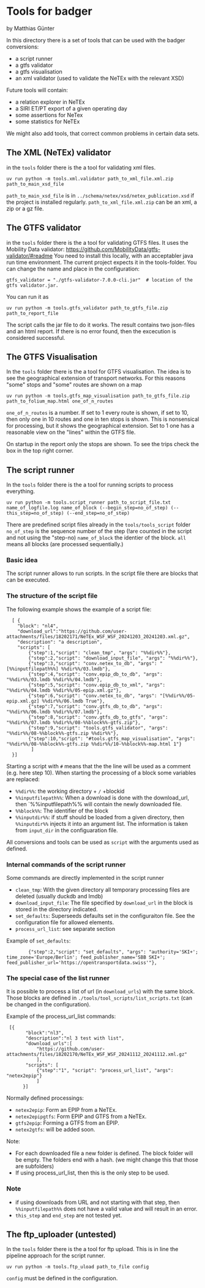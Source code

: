 # Tools for badger
by Matthias Günter

In this directory there is a set of tools that can be used with the badger conversions:
* a script runner
* a gtfs validator
* a gtfs visualisation
* an xml validator (used to validate the NeTEx with the relevant XSD)

Future tools will contain:
* a relation explorer in NeTEx
* a SIRI ET/PT export of a given operating day
* some assertions for NeTex
* some statistics for NeTEx


We might also add tools, that correct common problems in certain data sets.

## The XML (NeTEx) validator
in the `tools` folder there is the a tool for validating xml files.
```
uv run python -m tools.xml.validator path_to_xml_file.xml.zip  path_to_main_xsd_file
```
`path_to_main_xsd_file` is in `../schema/netex/xsd/netex_publication.xsd` if the project is installed 
regularly.
`path_to_xml_file.xml.zip` can be an xml, a zip or a gz file.

## The GTFS validator
in the `tools` folder there is the a tool for validating GTFS files. It uses the Mobility Data validator: https://github.com/MobilityData/gtfs-validator/#readme
You need to install this locally, with an acceptabler java run time environment.
The current project expects it in the tools-folder. You can change the name and place in the configuration: 

```
gtfs_validator = "./gtfs-validator-7.0.0-cli.jar"  # location of the gtfs validator.jar.
```
You can run it as
```
uv run python -m tools.gtfs_validator path_to_gtfs_file.zip  path_to_report_file
```
The script calls the jar file to do it works. The result contains two json-files and an html report.
If there is no error found, then the excecution is considered successful.

## The GTFS Visualisation
In the `tools` folder there is the a tool for GTFS visualisation. The idea is to see the geographical extension of 
transport networks. For this reasons "some" stops and "some" routes are shown on a map
```
uv run python -m tools.gtfs_map_visualisation path_to_gtfs_file.zip  path_to_folium_map.html one_of_n_routes
```
`one_of_n_routes` is a number. If set to 1 every route is shown, if set to 10, then only one in 10 routes and one in ten
stops is shown. This is nonsensical for processing, but it shows the geographical extension. Set to 1 one has
a reasonable view on the "lines" within the GTFS file.

On startup in the report only the stops are shown. To see the trips check the box in the top right corner.

## The script runner
In the `tools` folder there is the a tool for running scripts to process everything.
```
uv run python -m tools.script_runner path_to_script_file.txt  name_of_logfile.log name_of_block (--begin_step=no_of_step) (--this_step=no_of_step) (--end_step=no_of_step)
```
There are predefined script files already in the `tools/tools_script` folder
`no_of_step` is the sequence number of the step (!are counted in the script and not using the "step-no)
`name_of_block` the identier of the block. `all` means all blocks (are processed sequentially.)

### Basic idea
The script runner allows to run scripts.
In the script file there are blocks that can be executed.

### The structure of the script file

The following example shows the example of a script file:
```
  [ {
    "block": "nl4",
    "download_url":"https://github.com/user-attachments/files/18202171/NeTEx_WSF_WSF_20241203_20241203.xml.gz",
    "description": "a description",
    "scripts": [
        {"step":1,"script": "clean_tmp", "args": "%%dir%%"},
        {"step":2,"script": "download_input_file", "args": "%%dir%%"},
        {"step":3,"script": "conv.netex_to_db", "args": "[%%inputfilepath%%] %%dir%%/03.lmdb"},
        {"step":4,"script": "conv.epip_db_to_db", "args": "%%dir%%/03.lmdb %%dir%%/04.lmdb"},
        {"step":5,"script": "conv.epip_db_to_xml", "args": "%%dir%%/04.lmdb %%dir%%/05-epip.xml.gz"},
        {"step":6,"script": "conv.netex_to_db", "args": "[%%dir%%/05-epip.xml.gz] %%dir%%/06.lmdb True"},
        {"step":7,"script": "conv.gtfs_db_to_db", "args": "%%dir%%/06.lmdb %%dir%%/07.lmdb"},
        {"step":8,"script": "conv.gtfs_db_to_gtfs", "args": "%%dir%%/07.lmdb %%dir%%/08-%%block%%-gtfs.zip"},
        {"step":9,"script": "tools.gtfs_validator", "args": "%%dir%%/08-%%block%%-gtfs.zip %%dir%%"},
        {"step":10,"script": "#tools.gtfs_map_visualisation", "args": "%%dir%%/08-%%block%%-gtfs.zip %%dir%%/10-%%block%%-map.html 1"}
         ]
  }]
 ```
Starting a script with `#` means that the the line will be used as a comment (e.g. here step 10).
When starting the processing of a block some variables are replaced:
* `%%dir%%`: the working directory + `/` +blockid
* `%%inputfilepath%%`: When a download is done with the download_url, then `%%inputfilepath%% will contain the newly downloaded file.
* `%%block%%`: The identifier of the block
* `%%inputdir%%`: if stuff should be loaded from a given directory, then `%%inputdir%%` injects it into an argument list. The information is taken from `input_dir` in the configuaration file.

All conversions and tools can be used as `script` with the arguments used as defined.

### Internal commands of the script runner
Some commands are directly implemented in the script runner
* `clean_tmp`: With the given directory all temporary processing files are deleted (usually duckdb and lmdb)
* `download_input_file`: The file specified by `download_url` in the block is stored in the directory indicated.
* `set_defaults`: Superseeds defaults set in the configuraiton file. See the configuration file for allowed elements.
* `process_url_list`: see separate section

Example of `set_defaults`:
```
        {"step":2,"script": "set_defaults", "args": "authority='SKI+'; time_zone='Europe/Berlin'; feed_publisher_name='SBB SKI+'; feed_publisher_url='https://opentransportdata.swiss'"},
 ```
### The special case of the list runner
It is possible to process a list of url (in `download_urls`) with the same block.
Those blocks are defined in `./tools/tool_scripts/list_scripts.txt` (can be changed in the configuration).

Example of the process_url_list commands:
 ```
  [{
        "block":"nl3",
        "description":"nl 3 test with list",
        "download_urls":[
            "https://github.com/user-attachments/files/18202170/NeTEx_WSF_WSF_20241112_20241112.xml.gz"
            ],
        "scripts": [
            {"step":"1", "script": "process_url_list", "args": "netex2epip"}
            ]
       }]
 ```
Normally defined processings:
* `netex2epip`: Form an EPIP from a NeTEx.
* `netex2epipgtfs`: Form EPIP and GTFS from a NeTEx.
* `gtfs2epip`: Forming a GTFS from an EPIP.
* `netex2gtfs`: will be added soon.

Note:
* For each downloaded file a new folder is defined. The block folder will be empty. The folders end with a hash. (we might change this that those are subfolders)
* If using process_url_list, then this is the only step to be used.

### Note
* if using downloads from URL and not starting with that step, then `%%inputfilepath%%` does not have a valid value and will result in an error.
* `this_step` and `end_step` are not tested yet.

## The ftp_uploader (untested)
In the `tools` folder there is the a tool for ftp upload.
This is in line the pipeline approach for the script runner.
```
uv run python -m tools.ftp_uload path_to_file config
```
`config` must be defined in the configuration.
